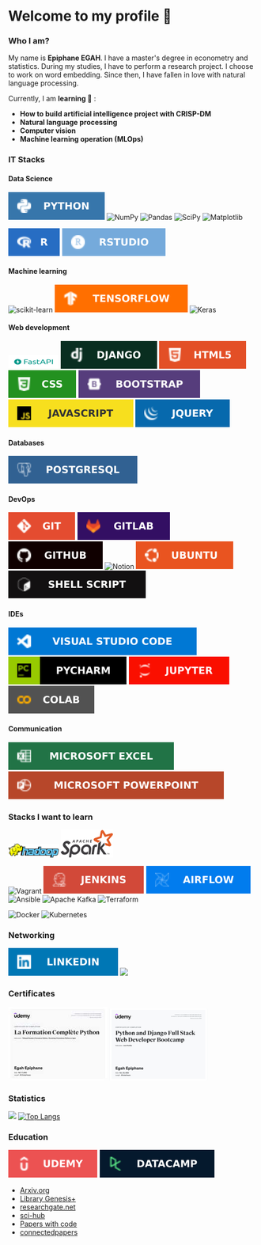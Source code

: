 # Welcome to my profile 👋
### Who I am?
My name is **Epiphane EGAH**. I have a master's degree in econometry and statistics. During my studies, I have to perform a research project. I choose to work on word embedding. Since then, I have fallen in love with natural language processing.

Currently, I am **learning 🚀️** :

- **How to build artificial intelligence project with CRISP-DM**
- **Natural language processing**
- **Computer vision**
- **Machine learning operation (MLOps)**

### IT Stacks
<h4>Data Science</h4>

 [![Alt text](imgs/Python-3776AB.svg)](https://www.python.org/ftp/python/) ![NumPy](https://img.shields.io/badge/numpy-%23013243.svg?style=for-the-badge&logo=numpy&logoColor=white) ![Pandas](https://img.shields.io/badge/pandas-%23150458.svg?style=for-the-badge&logo=pandas&logoColor=white) 	 ![SciPy](https://img.shields.io/badge/SciPy-%230C55A5.svg?style=for-the-badge&logo=scipy&logoColor=%white) ![Matplotlib](https://img.shields.io/badge/Matplotlib-%23ffffff.svg?style=for-the-badge&logo=Matplotlib&logoColor=black) 
 
![Alt text](imgs/r.svg) ![Alt text](imgs/RStudio-75AADB.svg)
 
 <h4>Machine learning</h4>
 
![scikit-learn](https://img.shields.io/badge/scikit--learn-%23F7931E.svg?style=for-the-badge&logo=scikit-learn&logoColor=white) ![Alt text](imgs/TensorFlow-FF6F00.svg) ![Keras](https://img.shields.io/badge/Keras-%23D00000.svg?style=for-the-badge&logo=Keras&logoColor=white) 
 
 <h4>Web development</h4>
 
![Alt text](imgs/fastapi.png) ![Alt text](imgs/django.svg) 
 ![Alt text](imgs/html5.svg) ![Alt text](imgs/css.svg) ![Alt text](imgs/bootstrap.svg)
  ![Alt text](imgs/javascript.svg) ![Alt text](imgs/jquery.svg) 
 <h4>Databases</h4>
 
 ![Alt text](imgs/PostgreSQL-316192.svg)  
 
  <h4>DevOps</h4>
  
  ![Alt text](imgs/GIT-E44C30.svg) ![Alt text](imgs/GitLab.svg) ![Alt text](imgs/GitHub.svg) ![Notion](https://img.shields.io/badge/Notion-%23000000.svg?style=for-the-badge&logo=notion&logoColor=white) 
  ![Alt text](imgs/Ubuntu-E95420.svg) 
 ![Alt text](imgs/bash.svg) 
 
  <h4>IDEs</h4>
  
 ![Alt text](imgs/Visual_Studio_Code-0078D4.svg) ![Alt text](imgs/pycharm.svg) ![Alt text](imgs/jupyter.svg)  ![Alt text](imgs/colab.svg)
 
  <h4>Communication</h4>
  
![Alt text](imgs/Microsoft_Excel-217346.svg) ![Alt text](imgs/Microsoft_PowerPoint-B7472A.svg)
 
 ### Stacks I want to learn
 ![Alt text](imgs/hadoop.png) ![Alt text](imgs/spark.svg)
 

![Vagrant](https://img.shields.io/badge/vagrant-%231563FF.svg?style=for-the-badge&logo=vagrant&logoColor=white) ![Alt text](imgs/Jenkins-D24939.svg) ![Alt text](imgs/Airflow-017CEE.svg) ![Ansible](https://img.shields.io/badge/ansible-%231A1918.svg?style=for-the-badge&logo=ansible&logoColor=white) ![Apache Kafka](https://img.shields.io/badge/Apache%20Kafka-000?style=for-the-badge&logo=apachekafka)  ![Terraform](https://img.shields.io/badge/terraform-%235835CC.svg?style=for-the-badge&logo=terraform&logoColor=white) 

![Docker](https://img.shields.io/badge/docker-%230db7ed.svg?style=for-the-badge&logo=docker&logoColor=white) ![Kubernetes](https://img.shields.io/badge/kubernetes-%23326ce5.svg?style=for-the-badge&logo=kubernetes&logoColor=white)

 ### Networking
 [![all text](imgs/LinkedIn.svg)](https://www.linkedin.com/in/egahepiphane/) </a>
    <a href="mailto:egahepiphane@gmail.com">
      <img src="https://img.shields.io/badge/SEND%20MAIL-6D4C6F?&style=for-the-badge&logo=MAIL.RU&logoColor=black">
    </a>
    
### Certificates
[![all text](imgs/python3_certification.jpg)](https://udemy-certificate.s3.amazonaws.com/pdf/UC-630f3a4d-2fce-41c7-bf78-e37a04ff299a.pdf)
[![all text](imgs/django_cert.png)](https://www.udemy.com/certificate/UC-fe102953-1cfa-4b36-a890-306ae78ccdbe/)

 ### Statistics
 ![](https://github-readme-stats.vercel.app/api?username=egah&show_icons=true&theme=radical) [![Top Langs](https://github-readme-stats.vercel.app/api/top-langs/?username=egah&layout=compact)](https://github.com/egah/github-readme-stats)

### Education
[![Alt text](imgs/Udemy.svg)](https://www.udemy.com/) [![Alt text](imgs/datacamp.svg)](https://app.datacamp.com/learn) 

- <a href="https://arxiv.org/">Arxiv.org</a>  
- <a href="https://libgen.li/">Library Genesis+</a> 
- <a href="https://www.researchgate.net/signup.SignUp.html">researchgate.net</a>
- <a href="https://sci-hub.hkvisa.net/">sci-hub</a>
- <a href="https://paperswithcode.com/">Papers with code</a>
- <a href="https://www.connectedpapers.com/">connectedpapers</a>

 


 <!--### STACKS I WANT TO LEARN--
 [![all text](img/twitter.png)](https://twitter.com/egahepiphane)
 [![all text](img/kaggle.png)](https://www.kaggle.com/epiphane)
